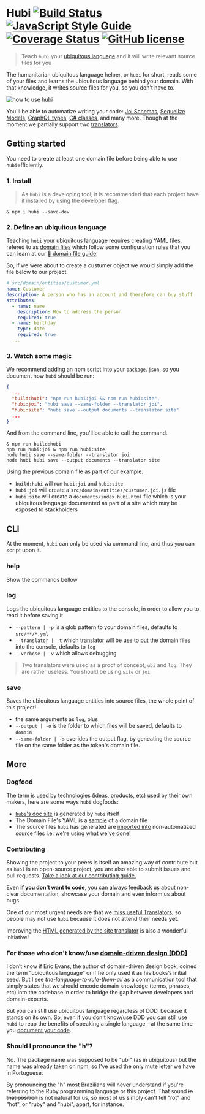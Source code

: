 # Hubi [![Build Status](https://travis-ci.org/mvcds/hubi.svg?branch=master)](https://travis-ci.org/mvcds/hubi) [![JavaScript Style Guide](https://img.shields.io/badge/code_style-standard-brightgreen.svg)](https://standardjs.com) [![Coverage Status](https://coveralls.io/repos/github/mvcds/hubi/badge.svg?branch=master)](https://coveralls.io/github/mvcds/hubi?branch=master) [![GitHub license](https://img.shields.io/github/license/mvcds/hubi.svg?style=flat-square)](https://github.com/mvcds/hubi/blob/master/LICENSE)

> Teach `hubi` your [ubiquitous language](https://martinfowler.com/bliki/UbiquitousLanguage.html) and it will write relevant source files for you

The humanitarian ubiquitous language helper, or `hubi` for short, reads some of your files and learns the ubiquitous language behind your domain. With that knowledge, it writes source files for you, so you don't have to.

<img src="./assets/hubi.gif" alt="how to use hubi" title="how to use hubi" />

You'll be able to automatize writing your code: [Joi Schemas](https://github.com/mvcds/hubi/issues/17), [Sequelize Models](https://github.com/mvcds/hubi/issues/26), [GraphQL types](https://github.com/mvcds/hubi/issues/27), [C# classes](https://github.com/mvcds/hubi/issues/28), and many more. Though at the moment we partially support two [translators](https://mvcds.github.io/hubi/#translator).

## Getting started

You need to create at least one domain file before being able to use `hubi`efficiently.

### 1. Install

> As `hubi` is a developing tool, it is recommended that each project have it installed by using the developer flag.

```
& npm i hubi --save-dev
```

### 2. Define an ubiquitous language

Teaching `hubi` your ubiquitous language requires creating YAML files, refered to as [domain files](https://mvcds.github.io/hubi/#domain-file) which follow some configuration rules that you can learn at our [:green_book: domain file guide](./docs/domain-file-guide.md).

So, if we were about to create a custumer object we would simply add the file below to our project.

```yaml
# src/domain/entities/custumer.yml
name: Custumer
description: A person who has an account and therefore can buy stuff
attributes:
  - name: name
    description: How to address the person
    required: true
  - name: birthday
    type: date
    required: true
  ...
```

### 3. Watch some magic

We recommend adding an npm script into your `package.json`, so you document how `hubi` should be run:

```json
{
  ...
  "build:hubi": "npm run hubi:joi && npm run hubi:site",
  "hubi:joi": "hubi save --same-folder --translator joi",
  "hubi:site": "hubi save --output documents --translator site"
  ...
}
```

And from the command line, you'll be able to call the command.

```shell
& npm run build:hubi
npm run hubi:joi & npm run hubi:site
node hubi save --same-folder --translator joi
node hubi hubi save --output documents --translator site
```

Using the previous domain file as part of our example:

* `build:hubi` will run `hubi:joi` and `hubi:site`
* `hubi:joi` will create a `src/domain/entities/custumer.joi.js` file
* `hubi:site` will create a `documents/index.hubi.html` file which is your ubiquitous language documented as part of a site which may be exposed to stackholders

## CLI

At the moment, `hubi` can only be used via command line, and thus you can script upon it.

### help

Show the commands bellow

### log

Logs the ubiquitous language entities to the console, in order to allow you to read it before saving it

* `--pattern | -p` is a glob pattern to your domain files, defaults to `src/**/*.yml`
* `--translator | -t` which [translator](https://mvcds.github.io/hubi/#translator) will be use to put the domain files into the console, defaults to `log`
* `--verbose | -v` which allows debugging

> Two translators were used as a proof of concept, `ubi` and `log`. They are rather useless. You should be using `site` or `joi`

### save

Saves the ubiquitous language entities into source files, the whole point of this project!

* the same arguments as `log`, plus
* `--output | -o` is the folder to which files will be saved, defaults to `domain`
* `--same-folder | -s` overides the output flag, by geneating the source file on the same folder as the token's domain file.

## More

### Dogfood

The term is used by technologies (ideas, products, etc) used by their own makers, here are some ways `hubi` dogfoods:

* [`hubi`'s doc site](https://mvcds.github.io/hubi#all) is generated by `hubi` itself
* The Domain File's YAML is a [sample](src/Domain/Entities/UbiquitousToken/domain-file.yml) of a domain file
* The source files `hubi` has generated are [imported into](https://github.com/mvcds/hubi/blob/523eb385e8f950224ee7791c8fd4edb47986ee4c/src/Domain/Objects/AttributeParser/Attributes/Attribute.js#L3) non-automatized source files i.e. we're using what we've done!

### Contributing

Showing the project to your peers is itself an amazing way of contribute but as `hubi` is an open-source project, you are also able to submit issues and pull requests. [Take a look at our contributing guide.](CONTRIBUTING.md)

Even **if you don't want to code**, you can always feedback us about non-clear documentation, showcase your domain and even inform us about bugs.

One of our most urgent needs are that we [miss useful Translators](https://github.com/mvcds/hubi/projects/2), so people may not use `hubi` because it does not attend their needs **yet**.

Improving the [HTML generated by the site translator](https://github.com/mvcds/hubi/issues/35) is also a wonderful initiative!

### For those who don't know/use [domain-driven design [DDD]](https://airbrake.io/blog/software-design/domain-driven-design)

I don’t know if Eric Evans, the author of domain-driven design book, coined the term “ubiquitous language” or if he only used it as his books’s initial seed. But I see *the-language-to-rule-them-all* as a communication tool that simply states that we should encode domain knowledge (terms, phrases, etc) into the codebase in order to bridge the gap between developers and domain-experts.

But you can still use ubiquitous language regardless of DDD, because it stands on its own. So, even if you don't know/use DDD you can still use `hubi` to reap the benefits of speaking a single language - at the same time you [document your code](https://developers.redhat.com/blog/2017/06/21/documentation-as-code/).

### Should I pronounce the "h"?

No. The package name was supposed to be "ubi" (as in ubiquitous) but the name was already taken on npm, so I've used the only mute letter we have in Portuguese.

By pronouncing the "h" most Brazilians will never understand if you're referring to the Ruby programming language or this project. That sound ~~in that position~~ is not natural for us, so most of us simply can't tell "rot" and "hot", or "ruby" and "hubi", apart, for instance.
